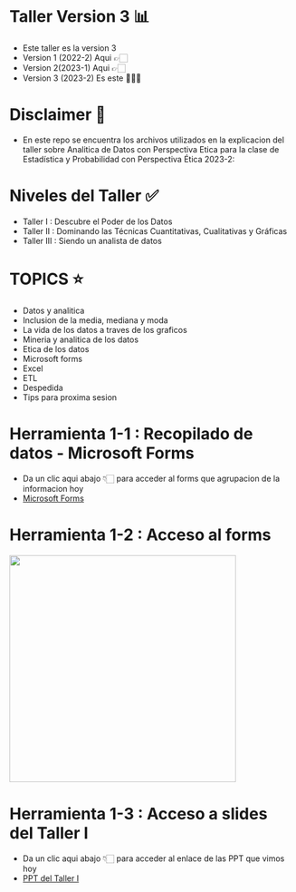 # Taller Version 3 📊
* Este taller es la version 3 
* Version 1 (2022-2) Aqui 👉🏻 
* Version 2(2023-1) Aqui  👉🏻 
* Version 3 (2023-2) Es este 🙋🏼‍♀️

# Disclaimer 🎯
* En este repo se encuentra los archivos utilizados en la explicacion del taller sobre Analitica de Datos con Perspectiva Etica para la clase de Estadística  y Probabilidad con Perspectiva Ética 2023-2:

# Niveles del Taller ✅
* Taller I : Descubre el Poder de los Datos
* Taller II : Dominando las Técnicas Cuantitativas, Cualitativas y Gráficas
* Taller III : Siendo un analista de datos

# TOPICS ⭐️
* Datos y analitica
* Inclusion de la media, mediana y moda
* La vida de los datos a traves de los graficos
* Mineria y analitica de los datos
* Etica de los datos
* Microsoft forms
* Excel
* ETL
* Despedida
* Tips para proxima sesion

# Herramienta 1-1 : Recopilado de datos - Microsoft Forms
* Da un clic aqui abajo 👇🏻 para acceder al forms que agrupacion de la informacion hoy 
* [Microsoft Forms](https://forms.office.com/Pages/ResponsePage.aspx?id=oGfaB0MfjE6Xf1-ItkcO5piOJwLQXdNJg0MUKLXzOUZUM0s0WDFCRUxRMlZIVjVRMjI4SjRCOTVXVi4u)

# Herramienta 1-2 : Acceso al forms
<img align="center" width="400" src="https://user-images.githubusercontent.com/96964513/265598333-cf012a46-763a-4371-9fde-251c572ea068.png" />

# Herramienta 1-3 : Acceso a slides del Taller I
* Da un clic aqui abajo 👇🏻 para acceder al enlace de las PPT que vimos hoy 
* [PPT del Taller I](https://mailunicundiedu-my.sharepoint.com/:p:/g/personal/jcastilloa_ucundinamarca_edu_co/ESVFzezqG4ZJriQXsOXh5zIB8s0USI1DZZDP-mkd55u77g?rtime=2X1ixiKu20g)
